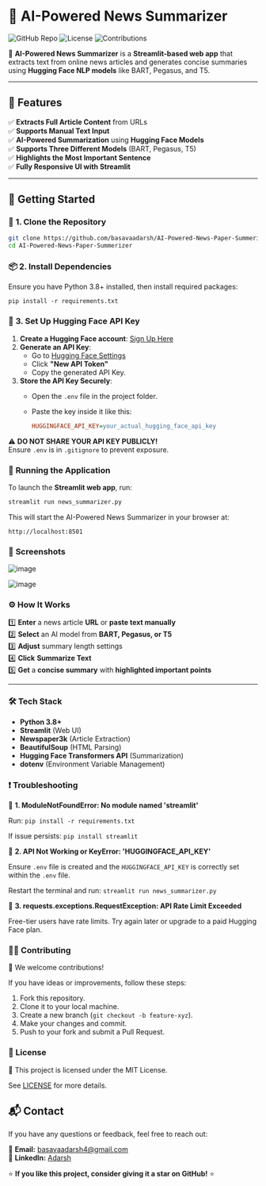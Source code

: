 # 📰 AI-Powered News Summarizer
![GitHub Repo](https://img.shields.io/badge/Status-Active-brightgreen) ![License](https://img.shields.io/badge/License-MIT-blue) ![Contributions](https://img.shields.io/badge/Contributions-Welcome-orange)

🚀 **AI-Powered News Summarizer** is a **Streamlit-based web app** that extracts text from online news articles and generates concise summaries using **Hugging Face NLP models** like BART, Pegasus, and T5.

---

## 📌 **Features**
✅ **Extracts Full Article Content** from URLs  
✅ **Supports Manual Text Input**  
✅ **AI-Powered Summarization** using **Hugging Face Models**  
✅ **Supports Three Different Models** (BART, Pegasus, T5)  
✅ **Highlights the Most Important Sentence**  
✅ **Fully Responsive UI with Streamlit**  

---

## 🚀 **Getting Started**

### 📂 **1. Clone the Repository**
```bash
git clone https://github.com/basavaadarsh/AI-Powered-News-Paper-Summerizer.git
cd AI-Powered-News-Paper-Summerizer
```
### 📦 **2. Install Dependencies**
Ensure you have Python 3.8+ installed, then install required packages:

```
pip install -r requirements.txt
```
### 🔑 **3. Set Up Hugging Face API Key**
1. **Create a Hugging Face account**: [Sign Up Here](https://huggingface.co/join)
2. **Generate an API Key**:
   - Go to [Hugging Face Settings](https://huggingface.co/settings/tokens)
   - Click **"New API Token"**
   - Copy the generated API Key.
3. **Store the API Key Securely**:
   - Open the `.env` file in the project folder.
   - Paste the key inside it like this:
     
     ```ini
     HUGGINGFACE_API_KEY=your_actual_hugging_face_api_key
     ```
     
⚠️ **DO NOT SHARE YOUR API KEY PUBLICLY!**  
Ensure `.env` is in `.gitignore` to prevent exposure.

### 🎯 **Running the Application**
To launch the **Streamlit web app**, run:

```bash
streamlit run news_summarizer.py
```
This will start the AI-Powered News Summarizer in your browser at:
```
http://localhost:8501
```

### 📸 **Screenshots**

![image](https://github.com/user-attachments/assets/f1543fff-d198-4520-a1e6-10782573c064)

![image](https://github.com/user-attachments/assets/b46c69fd-cf60-4826-94bd-456ba70a9431)


### ⚙️ **How It Works**
1️⃣ **Enter** a news article **URL** or **paste text manually**  
2️⃣ **Select** an AI model from **BART, Pegasus, or T5**  
3️⃣ **Adjust** summary length settings  
4️⃣ **Click** **Summarize Text**  
5️⃣ **Get** a **concise summary** with **highlighted important points**  

---

### 🛠 **Tech Stack**
- **Python 3.8+**
- **Streamlit** (Web UI)
- **Newspaper3k** (Article Extraction)
- **BeautifulSoup** (HTML Parsing)
- **Hugging Face Transformers API** (Summarization)
- **dotenv** (Environment Variable Management)

### ❗ Troubleshooting

🔴 **1. ModuleNotFoundError: No module named 'streamlit'**

   Run: `pip install -r requirements.txt`

   If issue persists: `pip install streamlit`

🔴 **2. API Not Working or KeyError: 'HUGGINGFACE_API_KEY'**

   Ensure `.env` file is created and the `HUGGINGFACE_API_KEY` is correctly set within the `.env` file.

   Restart the terminal and run: `streamlit run news_summarizer.py`

🔴 **3. requests.exceptions.RequestException: API Rate Limit Exceeded**

   Free-tier users have rate limits. Try again later or upgrade to a paid Hugging Face plan.

### 👨‍💻 Contributing

🎉 We welcome contributions!

If you have ideas or improvements, follow these steps:

1.  Fork this repository.
2.  Clone it to your local machine.
3.  Create a new branch (`git checkout -b feature-xyz`).
4.  Make your changes and commit.
5.  Push to your fork and submit a Pull Request.

### 📜 License

🔖 This project is licensed under the MIT License.

See [LICENSE](LICENSE) for more details.

## 📬 **Contact**
If you have any questions or feedback, feel free to reach out:

📧 **Email:** [basavaadarsh4@gmail.com](mailto:basavaadarsh4@gmail.com)  
🔗 **LinkedIn:** [Adarsh](https://www.linkedin.com/in/nelavalli-basava-adarsh-3598b916a/)

⭐ **If you like this project, consider giving it a star on GitHub!** ⭐

